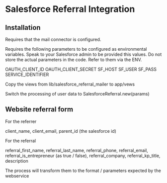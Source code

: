 # Salesforce Referral Integration

## Installation

Requires that the mail connector is configured.

Requires the following parameters to be configured as environmental variables. Speak to your Salesforce admin to be provided this values. Do not store the actual parameters in the code. Refer to them via the ENV.

OAUTH_CLIENT_ID
OAUTH_CLIENT_SECRET
SF_HOST
SF_USER
SF_PASS
SERVICE_IDENTIFIER

Copy the views from lib/salesforce_referral_mailer to app/vews

Switch the processing of user data to SalesforceReferral.new(params)

## Website referral form

For the referrer

client_name, client_email, parent_id (the salesforce id)

For the referral

referral_first_name, referral_last_name, referral_phone, referral_email, referral_is_entrepreneur (as true / false), referral_company, referral_kp_title, description

The process will transform them to the format / parameters expected by the webservice

